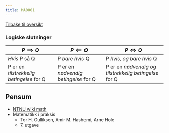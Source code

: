 ```yaml
---
title: MA0001
---
```

[Tilbake til oversikt](../README.md)

### Logiske slutninger

$P \implies Q$ | $P \impliedby Q$ | $P \iff Q$
--- | --- | ---
_Hvis_ P så Q | P _bare hvis_ Q | P _hvis, og bare hvis_ Q
P er en _tilstrekkelig betingelse_ for Q | P er en _nødvendig betingelse_ for Q | P er en _nødvendig og tilstrekkelig betingelse_ for Q

## Pensum

- [NTNU wiki math](https://wiki.math.ntnu.no/ma0001/2023h/pensum)
- Matematikk i praksis
  - Tor H. Gulliksen, Amir M. Hashemi, Arne Hole
  - 7\. utgave
